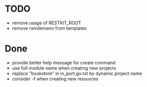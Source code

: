 # TODO
- remove usage of RESTKIT_ROOT
- remove rwirdemann from templates

# Done
- provide better help message for create command
- use full module name when creating new projects
- replace "bookstore" in in_port.go.txt by dynamic project name
- consider -f when creating new resources
